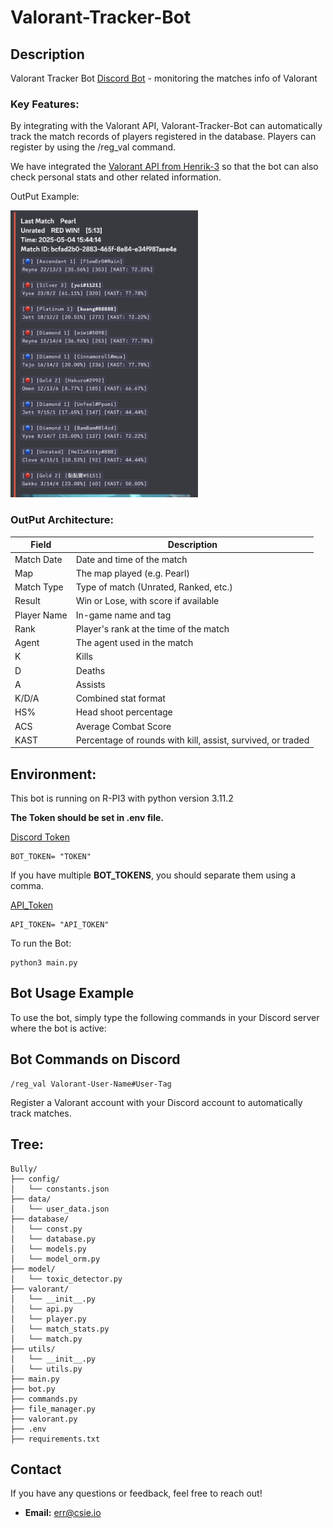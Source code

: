 # Valorant-Tracker-Bot

## Description
Valorant Tracker Bot [Discord Bot](https://discord.com/developers/docs/intro) - monitoring the matches info of Valorant

### Key Features:
By integrating with the Valorant API, Valorant-Tracker-Bot can automatically track the match records of players registered in the database. Players can register by using the /reg_val command.

We have integrated the [Valorant API from Henrik-3](https://github.com/Henrik-3/unofficial-valorant-api) so that the bot can also check personal stats and other related information.

OutPut Example:
<p>
    <img src="https://github.com/Ian-I-Chien/Valorant-Tracker/blob/main/pic/output_example.png" alt="Output Example" width="300"/>
</p>

### OutPut Architecture:

| Field         | Description                              |
|---------------|------------------------------------------|
| Match Date    | Date and time of the match               |
| Map           | The map played (e.g. Pearl)              |
| Match Type    | Type of match (Unrated, Ranked, etc.)    |
| Result        | Win or Lose, with score if available     |
| Player Name   | In-game name and tag                     |
| Rank          | Player's rank at the time of the match   |
| Agent         | The agent used in the match              |
| K             | Kills                                    |
| D             | Deaths                                   |
| A             | Assists                                  |
| K/D/A         | Combined stat format                     |
| HS%           | Head shoot percentage                      |
| ACS           | Average Combat Score                     |
| KAST          | Percentage of rounds with kill, assist, survived, or traded |


## Environment:
This bot is running on R-PI3 with python version 3.11.2

**The Token should be set in .env file.**

[Discord Token](https://discord.com/developers/docs/quick-start/getting-started)
```
BOT_TOKEN= "TOKEN"
```
If you have multiple **BOT_TOKENS**, you should separate them using a comma.


[API_Token](https://github.com/Henrik-3/unofficial-valorant-api)
```
API_TOKEN= "API_TOKEN"
```

To run the Bot:
```
python3 main.py
```


## Bot Usage Example
To use the bot, simply type the following commands in your Discord server where the bot is active:

## Bot Commands on Discord

```
/reg_val Valorant-User-Name#User-Tag
```
Register a Valorant account with your Discord account to automatically track matches.



## Tree:
```
Bully/
├── config/
│   └── constants.json
├── data/
│   └── user_data.json
├── database/
│   └── const.py
│   └── database.py
│   └── models.py
│   └── model_orm.py
├── model/
│   └── toxic_detector.py
├── valorant/
│   └── __init__.py
│   └── api.py
│   └── player.py
│   └── match_stats.py
│   └── match.py
├── utils/
│   └── __init__.py
│   └── utils.py
├── main.py
├── bot.py
├── commands.py
├── file_manager.py
├── valorant.py
├── .env
├── requirements.txt
```

## Contact

If you have any questions or feedback, feel free to reach out!

- **Email:** err@csie.io

